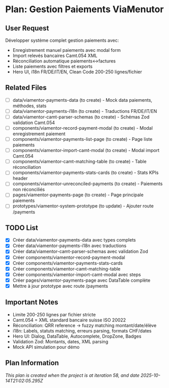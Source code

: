 # Plan: Gestion Paiements ViaMenutor

## User Request
Développer système complet gestion paiements avec:
- Enregistrement manuel paiements avec modal form
- Import relevés bancaires Camt.054 XML
- Réconciliation automatique paiements↔factures
- Liste paiements avec filtres et exports
- Hero UI, i18n FR/DE/IT/EN, Clean Code 200-250 lignes/fichier

## Related Files
- [ ] data/viamentor-payments-data (to create) - Mock data paiements, méthodes, stats
- [ ] data/viamentor-payments-i18n (to create) - Traductions FR/DE/IT/EN
- [ ] data/viamentor-camt-parser-schemas (to create) - Schémas Zod validation Camt.054
- [ ] components/viamentor-record-payment-modal (to create) - Modal enregistrement paiement
- [ ] components/viamentor-payments-list-page (to create) - Page liste paiements
- [ ] components/viamentor-import-camt-modal (to create) - Modal import Camt.054
- [ ] components/viamentor-camt-matching-table (to create) - Table réconciliation
- [ ] components/viamentor-payments-stats-cards (to create) - Stats KPIs header
- [ ] components/viamentor-unreconciled-payments (to create) - Paiements non réconciliés
- [ ] pages/viamentor-payments-page (to create) - Page principale paiements
- [ ] prototypes/viamentor-system-prototype (to update) - Ajouter route /payments

## TODO List
- [x] Créer data/viamentor-payments-data avec types complets
- [x] Créer data/viamentor-payments-i18n avec traductions
- [x] Créer data/viamentor-camt-parser-schemas avec validation Zod
- [x] Créer components/viamentor-record-payment-modal
- [x] Créer components/viamentor-payments-stats-cards
- [x] Créer components/viamentor-camt-matching-table
- [x] Créer components/viamentor-import-camt-modal avec steps
- [x] Créer pages/viamentor-payments-page avec DataTable complète
- [x] Mettre à jour prototype avec route /payments

## Important Notes
- Limite 200-250 lignes par fichier stricte
- Camt.054 = XML standard bancaire suisse ISO 20022
- Réconciliation: QRR reference → fuzzy matching montant/date/élève
- i18n: Labels, statuts matching, erreurs parsing, formats CHF/dates
- Hero UI: Dialog, DataTable, Autocomplete, DropZone, Badges
- Validation Zod: Montants, dates, XML parsing
- Mock API simulation pour démo

  
## Plan Information
*This plan is created when the project is at iteration 58, and date 2025-10-14T21:02:05.295Z*
